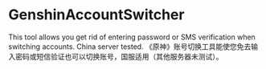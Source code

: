 # GenshinAccountSwitcher
This tool allows you get rid of entering password or SMS verification when switching accounts. China server tested. 《原神》账号切换工具能使您免去输入密码或短信验证也可以切换账号，国服适用（其他服务器未测试）。
